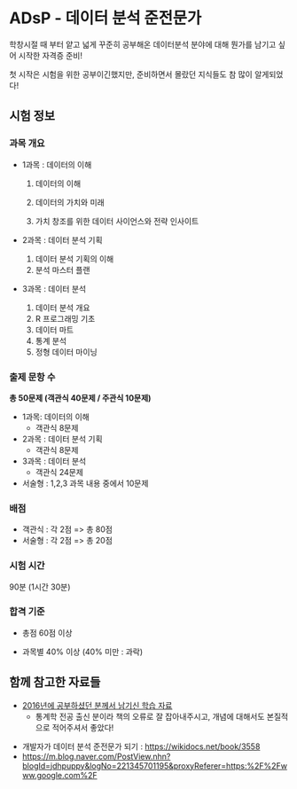 ADsP - 데이터 분석 준전문가
====

학창시절 때 부터 얕고 넓게 꾸준히 공부해온 데이터분석 분야에 대해 뭔가를 남기고 싶어 시작한 자격증 준비!

첫 시작은 시험을 위한 공부이긴했지만, 준비하면서 몰랐던 지식들도 참 많이 알게되었다!



## 시험 정보

### 과목 개요

* 1과목 : 데이터의 이해

  1. 데이터의 이해

  2. 데이터의 가치와 미래

  3. 가치 창조를 위한 데이터 사이언스와 전략 인사이트

* 2과목 : 데이터 분석 기획
  1. 데이터 분석 기획의 이해
  2. 분석 마스터 플랜
* 3과목 : 데이터 분석
  1. 데이터 분석 개요
  2. R 프로그래밍 기초
  3. 데이터 마트
  4. 통계 분석
  5. 정형 데이터 마이닝



### 출제 문항 수

**총 50문제 (객관식 40문제 / 주관식 10문제)**

* 1과목: 데이터의 이해
  * 객관식 8문제
* 2과목 : 데이터 분석 기획
  * 객관식 8문제
* 3과목 : 데이터 분석
  * 객관식 24문제
* 서술형 : 1,2,3 과목 내용 중에서 10문제



### 배점

* 객관식 : 각 2점 => 총 80점
* 서술형 : 각 2점 => 총 20점



### 시험 시간

90분 (1시간 30분)



### 합격 기준

* 총점 60점 이상

* 과목별 40% 이상 (40% 미만 : 과락)



## 함께 참고한 자료들

* [2016년에 공부하셨던 분께서 남기신 학습 자료](https://m.blog.naver.com/tjsqjavmfh/220862282768)
  * 통계학 전공 출신 분이라 책의 오류로 잘 잡아내주시고, 개념에 대해서도 본질적으로 적어주셔서 좋았다!

- 개발자가 데이터 분석 준전문가 되기 : https://wikidocs.net/book/3558
- https://m.blog.naver.com/PostView.nhn?blogId=jdhpuppy&logNo=221345701195&proxyReferer=https:%2F%2Fwww.google.com%2F
